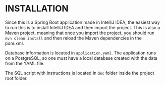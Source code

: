 # INSTALLATION
Since this is a Spring Boot application made in IntelliJ IDEA, the easiest way to run this is to install IntelliJ IDEA and then import the project.
This is also a Maven project, meaning that once you import the project, you should run `mvn clean install` and then reload the Maven dependencies in the pom.xml.

Database information is located in `application.yaml`. The application runs on a PostgreSQL, so one must have a local database created with the data from the YAML file.

The SQL script with instructions is located in `doc` folder inside the project root folder.
